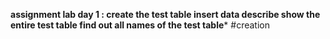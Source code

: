 **assignment lab day 1 : create the test table
insert data 
describe
show the entire test table 
find out all names of the test table***
#creation


